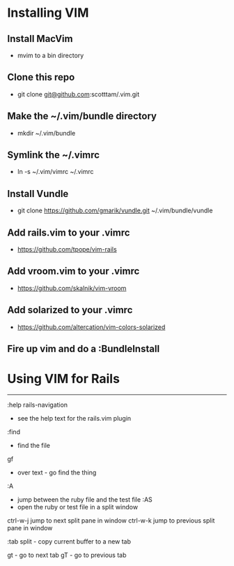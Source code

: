 # Installing VIM

## Install MacVim
  - mvim to a bin directory

## Clone this repo
  - git clone git@github.com:scotttam/.vim.git

## Make the ~/.vim/bundle directory
  - mkdir ~/.vim/bundle

## Symlink the ~/.vimrc
  - ln -s ~/.vim/vimrc ~/.vimrc

## Install Vundle
  - git clone https://github.com/gmarik/vundle.git ~/.vim/bundle/vundle

## Add rails.vim to your .vimrc
  -  https://github.com/tpope/vim-rails

## Add vroom.vim to your .vimrc
  -  https://github.com/skalnik/vim-vroom

## Add solarized to your .vimrc
  -  https://github.com/altercation/vim-colors-solarized

## Fire up vim and do a :BundleInstall

# Using VIM for Rails
-------------------------------------------------------------------------
:help rails-navigation 
  - see the help text for the rails.vim plugin

:find <thing>
  - find the file

gf
  - over text - go find the thing

:A
  - jump between the ruby file and the test file
:AS
  - open the ruby or test file in a split window

ctrl-w-j jump to next split pane in window
ctrl-w-k jump to previous split pane in window

:tab split - copy current buffer to a new tab

gt - go to next tab
gT - go to previous tab
